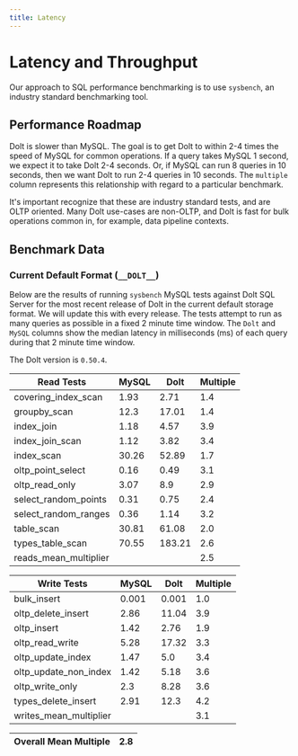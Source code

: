 ```yaml
---
title: Latency
---
```


# Latency and Throughput

Our approach to SQL performance benchmarking is to use `sysbench`, an
industry standard benchmarking tool.

## Performance Roadmap

Dolt is slower than MySQL. The goal is to get Dolt to within 2-4 times
the speed of MySQL for common operations. If a query takes MySQL 1
second, we expect it to take Dolt 2-4 seconds. Or, if MySQL can run 8
queries in 10 seconds, then we want Dolt to run 2-4 queries in 10
seconds. The `multiple` column represents this relationship with
regard to a particular benchmark.

It's important recognize that these are industry standard tests, and
are OLTP oriented. Many Dolt use-cases are non-OLTP, and Dolt is fast
for bulk operations common in, for example, data pipeline contexts.

## Benchmark Data

### Current Default Format (`__DOLT__`)

Below are the results of running `sysbench` MySQL tests against Dolt
SQL Server for the most recent release of Dolt in the current default 
storage format. We will update this with every release. The tests 
attempt to run as many queries as possible in a fixed 2 minute time 
window. The `Dolt` and `MySQL` columns show the median latency in 
milliseconds (ms) of each query during that 2 minute time window.

The Dolt version is `0.50.4`.

<!-- START___DOLT___LATENCY_RESULTS_TABLE -->
|       Read Tests        | MySQL |  Dolt  | Multiple |
|-------------------------|-------|--------|----------|
| covering\_index\_scan   |  1.93 |   2.71 |      1.4 |
| groupby\_scan           |  12.3 |  17.01 |      1.4 |
| index\_join             |  1.18 |   4.57 |      3.9 |
| index\_join\_scan       |  1.12 |   3.82 |      3.4 |
| index\_scan             | 30.26 |  52.89 |      1.7 |
| oltp\_point\_select     |  0.16 |   0.49 |      3.1 |
| oltp\_read\_only        |  3.07 |    8.9 |      2.9 |
| select\_random\_points  |  0.31 |   0.75 |      2.4 |
| select\_random\_ranges  |  0.36 |   1.14 |      3.2 |
| table\_scan             | 30.81 |  61.08 |      2.0 |
| types\_table\_scan      | 70.55 | 183.21 |      2.6 |
| reads\_mean\_multiplier |       |        |      2.5 |

|       Write Tests        | MySQL | Dolt  | Multiple |
|--------------------------|-------|-------|----------|
| bulk\_insert             | 0.001 | 0.001 |      1.0 |
| oltp\_delete\_insert     |  2.86 | 11.04 |      3.9 |
| oltp\_insert             |  1.42 |  2.76 |      1.9 |
| oltp\_read\_write        |  5.28 | 17.32 |      3.3 |
| oltp\_update\_index      |  1.47 |   5.0 |      3.4 |
| oltp\_update\_non\_index |  1.42 |  5.18 |      3.6 |
| oltp\_write\_only        |   2.3 |  8.28 |      3.6 |
| types\_delete\_insert    |  2.91 |  12.3 |      4.2 |
| writes\_mean\_multiplier |       |       |      3.1 |

| Overall Mean Multiple | 2.8 |
|-----------------------|-----|
<!-- END___DOLT___LATENCY_RESULTS_TABLE -->
<br/>
